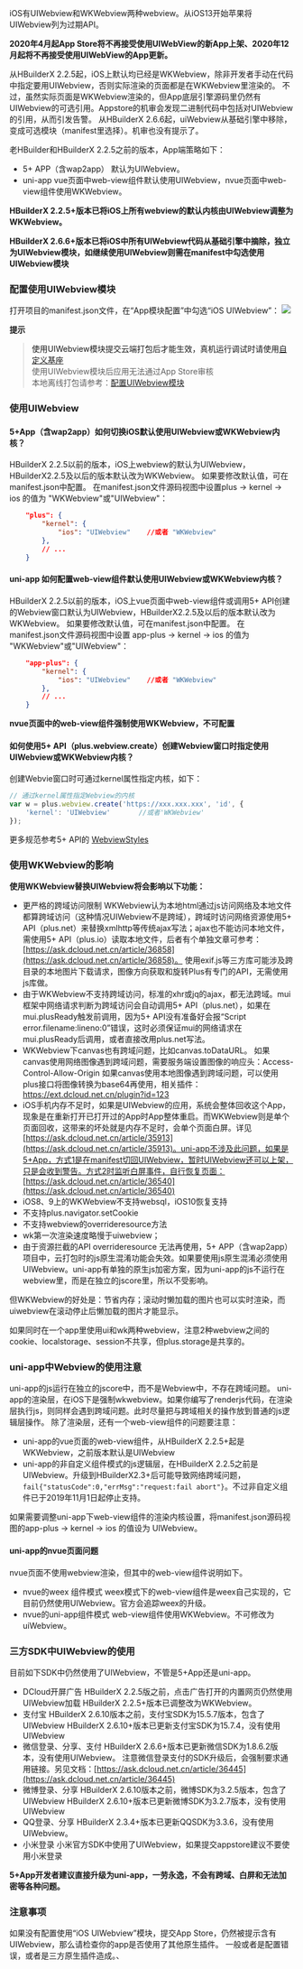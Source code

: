 iOS有UIWebview和WKWebview两种webview。从iOS13开始苹果将UIWebview列为过期API。

**2020年4月起App Store将不再接受使用UIWebView的新App上架、2020年12月起将不再接受使用UIWebView的App更新。**

从HBuilderX 2.2.5起，iOS上默认均已经是WKWebview，除非开发者手动在代码中指定要用UIWebview，否则实际渲染的页面都是在WKWebview里渲染的。
不过，虽然实际页面是WKWebview渲染的，但App底层引擎源码里仍然有UIWebview的可选引用。Appstore的机审会发现二进制代码中包括对UIWebview的引用，从而引发告警。
从HBuilderX 2.6.6起，uiWebview从基础引擎中移除，变成可选模块（manifest里选择）。机审也没有提示了。

老HBuilder和HBuilderX 2.2.5之前的版本，App端策略如下：
- 5+ APP（含wap2app）
默认为UIWebview。
- uni-app
vue页面中web-view组件默认使用UIWebview，nvue页面中web-view组件使用WKWebview。

**HBuilderX 2.2.5+版本已将iOS上所有webview的默认内核由UIWebview调整为WKWebview。**

<a id="uiwebview"/>

**HBuilderX 2.6.6+版本已将iOS中所有UIWebview代码从基础引擎中摘除，独立为UIWebview模块，如继续使用UIWebview则需在manifest中勾选使用UIWebview模块**


### 配置使用UIWebview模块  
打开项目的manifest.json文件，在“App模块配置”中勾选“iOS UIWebview”：
![](https://native-res.dcloud.net.cn/images/uniapp/ios/uiwebview-manifest.png)

**提示**  
> 使用UIWebview模块提交云端打包后才能生效，真机运行调试时请使用[自定义基座](http://ask.dcloud.net.cn/article/35115)  
> 使用UIWebview模块后应用无法通过App Store审核  
> 本地离线打包请参考：[配置UIWebview模块](https://nativesupport.dcloud.net.cn/AppDocs/usemodule/iOSModuleConfig/uiwebview)


### 使用UIWebview

#### 5+App（含wap2app）如何切换iOS默认使用UIWebview或WKWebview内核？
HBuilderX 2.2.5以前的版本，iOS上webview的默认为UIWebview，HBuilderX2.2.5及以后的版本默认改为WKWebview。
如果要修改默认值，可在manifest.json中配置。
在manifest.json文件源码视图中设置plus -> kernel -> ios 的值为 "WKWebview"或"UIWebview"：
```json
	"plus": {
		"kernel": {
			"ios": "UIWebview"    //或者 "WKWebview"
		},
		// ...
	}
```

#### uni-app 如何配置web-view组件默认使用UIWebview或WKWebview内核？
HBuilderX 2.2.5以前的版本，iOS上vue页面中web-view组件或调用5+ API创建的Webview窗口默认为UIWebview，HBuilderX2.2.5及以后的版本默认改为WKWebview。
如果要修改默认值，可在manifest.json中配置。
在manifest.json文件源码视图中设置 app-plus -> kernel -> ios 的值为 "WKWebview"或"UIWebview"：
```json
	"app-plus": {
		"kernel": {
			"ios": "UIWebview"    //或者 "WKWebview"
		},
		// ...
	}
```
**nvue页面中的web-view组件强制使用WKWebview，不可配置**

#### 如何使用5+ API（plus.webview.create）创建Webview窗口时指定使用UIWebview或WKWebview内核？
创建Webvie窗口时可通过kernel属性指定内核，如下：
```javascript
// 通过kernel属性指定Webview的内核
var w = plus.webview.create('https://xxx.xxx.xxx', 'id', {
    'kernel': 'UIWebview'       //或者'WKWebview'
});
```
更多规范参考5+ API的 [WebviewStyles](https://www.html5plus.org/doc/zh_cn/webview.html#plus.webview.WebviewStyles)


### 使用WKWebview的影响 
**使用WKWebview替换UIWebview将会影响以下功能：**
- 更严格的跨域访问限制
WKWebview认为本地html通过js访问网络及本地文件都算跨域访问（这种情况UIWebview不是跨域），跨域时访问网络资源使用5+ API（plus.net）来替换xmlhttp等传统ajax写法；ajax也不能访问本地文件，需使用5+ API（plus.io）读取本地文件，后者有个单独文章可参考：[https://ask.dcloud.net.cn/article/36858](https://ask.dcloud.net.cn/article/36858)。
使用exif.js等三方库可能涉及跨目录的本地图片下载请求，图像方向获取和旋转Plus有专门的API，无需使用js库做。
- 由于WKWebview不支持跨域访问，标准的xhr或jq的ajax，都无法跨域。mui框架中网络请求判断为跨域访问会自动调用5+ API（plus.net），如果在mui.plusReady触发前调用，因为5+ API没有准备好会报“Script error.filename:lineno:0”错误，这时必须保证mui的网络请求在mui.plusReady后调用，或者直接改用plus.net写法。
- WKWebview下canvas也有跨域问题，比如canvas.toDataURL。
如果canvas使用网络图像遇到跨域问题，需要服务端设置图像的响应头：Access-Control-Allow-Origin
如果canvas使用本地图像遇到跨域问题，可以使用plus接口将图像转换为base64再使用，相关插件：https://ext.dcloud.net.cn/plugin?id=123
- iOS手机内存不足时，如果是UIWebview的应用，系统会整体回收这个App，现象是在重新打开已打开过的App时App整体重启。而WKWebview则是单个页面回收，这带来的坏处就是内存不足时，会单个页面白屏。详见[https://ask.dcloud.net.cn/article/35913](https://ask.dcloud.net.cn/article/35913)。uni-app不涉及此问题，如果是5+App，方式1是在manifest切回UIWebview，暂时UIWebview还可以上架，只是会收到警告。方式2时监听白屏事件，自行恢复页面：[https://ask.dcloud.net.cn/article/36540](https://ask.dcloud.net.cn/article/36540)
- iOS8、9上的WKWebview不支持websql，iOS10恢复支持
- 不支持plus.navigator.setCookie
- 不支持webview的overrideresource方法
- wk第一次渲染速度略慢于uiwebview；
- 由于资源拦截的API overrideresource 无法再使用，5+ APP（含wap2app）项目中，云打包时的js原生混淆功能会失效。如果要使用js原生混淆必须使用UIWebview。uni-app有单独的原生js加密方案，因为uni-app的js不运行在webview里，而是在独立的jscore里，所以不受影响。

但WKWebview的好处是：节省内存；滚动时懒加载的图片也可以实时渲染，而uiwebview在滚动停止后懒加载的图片才能显示。

如果同时在一个app里使用ui和wk两种webview，注意2种webview之间的cookie、localstorage、session不共享，但plus.storage是共享的。


### uni-app中Webview的使用注意
uni-app的js运行在独立的jscore中，而不是Webview中，不存在跨域问题。
uni-app的渲染层，在iOS下是强制wkwebview。如果你编写了renderjs代码，在渲染层执行js，则同样会遇到跨域问题。此时尽量把与跨域相关的操作放到普通的js逻辑层操作。
除了渲染层，还有一个web-view组件的问题要注意：

- uni-app的vue页面的web-view组件，从HBuilderX 2.2.5+起是WKWebview，之前版本默认是UIWebview
- uni-app的非自定义组件模式的js逻辑层，在HBuilderX 2.2.5之前是UIWebview。升级到HBuilderX2.3+后可能导致网络跨域问题，`fail{"statusCode":0,"errMsg":"request:fail abort"}`。不过非自定义组件已于2019年11月1日起停止支持。

如果需要调整uni-app下web-view组件的渲染内核设置，将manifest.json源码视图的app-plus -> kernel -> ios 的值设为 UIWebview。

#### uni-app的nvue页面问题
nvue页面不使用webview渲染，但其中的web-view组件说明如下。
- nvue的weex 组件模式
weex模式下的web-view组件是weex自己实现的，它目前仍然使用UIWebview。官方会追踪weex的升级。
- nvue的uni-app组件模式
web-view组件使用WKWebview。不可修改为uiWebview。


### 三方SDK中UIWebview的使用
目前如下SDK中仍然使用了UIWebview，不管是5+App还是uni-app。
- DCloud开屏广告
HBuilderX 2.2.5版之前，点击广告打开的内置网页仍然使用UIWebview加载
HBuilderX 2.2.5+版本已调整改为WKWebview。
- 支付宝
HBuilderX 2.6.10版本之前，支付宝SDK为15.5.7版本，包含了UIWebview
HBuilderX 2.6.10+版本已更新支付宝SDK为15.7.4，没有使用UIWebview
- 微信登录、分享、支付
HBuilderX 2.6.6+版本已更新微信SDK为1.8.6.2版本，没有使用UIWebview。
注意微信登录支付的SDK升级后，会强制要求通用链接。另见文档：[https://ask.dcloud.net.cn/article/36445](https://ask.dcloud.net.cn/article/36445)
- 微博登录、分享
HBuilderX 2.6.10版本之前，微博SDK为3.2.5版本，包含了UIWebview
HBuilderX 2.6.10+版本已更新微博SDK为3.2.7版本，没有使用UIWebview
- QQ登录、分享
HBuilderX 2.3.4+版本已更新QQSDK为3.3.6，没有使用UIWebview。
- 小米登录
小米官方SDK中使用了UIWebview，如果提交appstore建议不要使用小米登录

**5+App开发者建议直接升级为uni-app，一劳永逸，不会有跨域、白屏和无法加密等各种问题。**


### 注意事项
如果没有配置使用“iOS UIWebview”模块，提交App Store，仍然被提示含有UIWebview，那么请检查你的app是否使用了其他原生插件。
一般或者是配置错误，或者是三方原生插件造成。、
